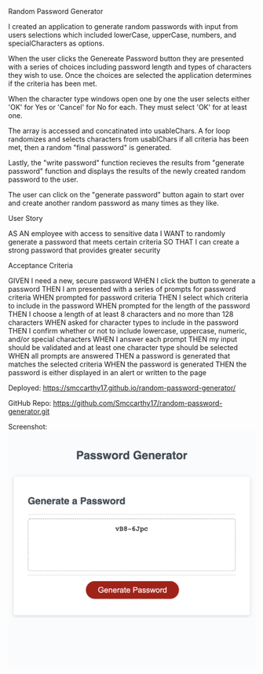 Random Password Generator

I created an application to generate random passwords with input from
users selections which included lowerCase, upperCase, numbers, and specialCharacters as options.

When the user clicks the Genereate Password button they are presented
with a series of choices including password length and types of characters they wish to use. Once the choices are selected the application determines if the criteria has been met.

When the character type windows open one by one the user selects either 'OK' for Yes or 'Cancel' for No for each. They must select 'OK' for at least one.

The array is accessed and concatinated into usableChars.
A for loop randomizes and selects characters from usablChars
if all criteria has been met, then a random "final password" is generated.

Lastly, the "write password" function recieves the results from "generate password" function and displays the results of the newly created random
password to the user.

The user can click on the "generate password" button again to start over
and create another random password as many times as they like.

User Story

AS AN employee with access to sensitive data
I WANT to randomly generate a password that meets certain criteria
SO THAT I can create a strong password that provides greater security

Acceptance Criteria

GIVEN I need a new, secure password
WHEN I click the button to generate a password
THEN I am presented with a series of prompts for password criteria
WHEN prompted for password criteria
THEN I select which criteria to include in the password
WHEN prompted for the length of the password
THEN I choose a length of at least 8 characters and no more than 128 characters
WHEN asked for character types to include in the password
THEN I confirm whether or not to include lowercase, uppercase, numeric, and/or special characters
WHEN I answer each prompt
THEN my input should be validated and at least one character type should be selected
WHEN all prompts are answered
THEN a password is generated that matches the selected criteria
WHEN the password is generated
THEN the password is either displayed in an alert or written to the page

Deployed: https://smccarthy17.github.io/random-password-generator/

GitHub Repo: https://github.com/Smccarthy17/random-password-generator.git

Screenshot: <img src="assets/password generator.png" />
